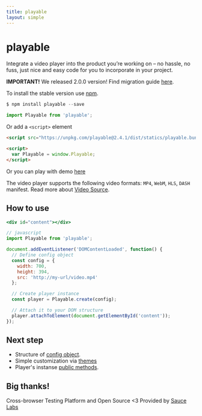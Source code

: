 ```yaml
---
title: playable
layout: simple
---
```


# playable

<aside class="notice">
Integrate a video player into the product you’re working on – no hassle, no fuss, just nice and easy code for you to incorporate in your project.
</aside>

**IMPORTANT!** We released 2.0.0 version! Find migration guide [here](/migration).


<playable-demo></playable-demo>

To install the stable version use [npm](https://www.npmjs.com/package/playable).<br/>

```javascript
$ npm install playable --save

import Playable from 'playable';
```

Or add a `<script>` element

```html
<script src="https://unpkg.com/playable@2.4.1/dist/statics/playable.bundle.min.js"></script>

<script>
  var Playable = window.Playable;
</script>
```

Or you can play with demo [here](https://jsfiddle.net/bodia/to0r65f4/)

The video player supports the following video formats: `MP4`, `WebM`, `HLS`, `DASH` manifest. Read more about [Video Source](/video-source).

## How to use

```jsx
<div id="content"></div>

// javascript
import Playable from 'playable';

document.addEventListener('DOMContentLoaded', function() {
  // Define config object
  const config = {
    width: 700,
    height: 394,
    src: 'http://my-url/video.mp4'
  };

  // Create player instance
  const player = Playable.create(config);

  // Attach it to your DOM structure
  player.attachToElement(document.getElementById('content'));
});
```

## Next step

* Structure of [config object](/player-config). <br/>
* Simple customization via [themes](/themes)
* Player's instanse [public methods](/api).<br/>

## Big thanks!

Cross-browser Testing Platform and Open Source <3 Provided by [Sauce Labs][homepage]

[homepage]: https://saucelabs.com
